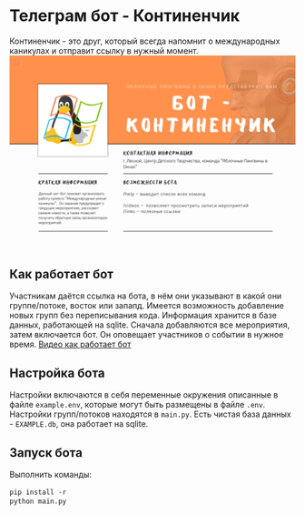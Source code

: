 # Телеграм бот - Континенчик
Континенчик - это друг, который всегда напомнит о международных каникулах и отправит ссылку в нужный момент.
![Резюме Континенчика](readme/rezume.png)

## Как работает бот
Участникам даётся ссылка на бота, в нём они указывают в какой они группе/потоке, восток или запапд. Имеется возможность добавление новых групп без переписывания кода. Информация хранится в базе данных, работающей на sqlite.
Сначала добавляются все мероприятия, затем включается бот. Он оповещает участников о событии в нужное время.
[Видео как работает бот](https://youtu.be/NuoJOB0i8CM)

## Настройка бота
Настройки включаются в себя переменные окружения описанные в файле `example.env`, которые могут быть размещены в файле `.env`.
Настройки групп/потоков находятся в `main.py`.
Есть чистая база данных - `EXAMPLE.db`, она работает на sqlite.

## Запуск бота
Выполнить команды:
```shell
pip install -r
python main.py
```

